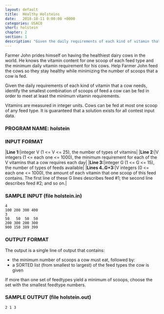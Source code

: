 ```yaml
---
layout: default
title:  Healthy Holsteins 
date:   2018-10-11 0:00:00 +0000
categories: USACO
short: holstein
chapter: 2
section: 1
description: "Given the daily requirements of each kind of vitamin that a cow needs, identify the smallest combination of scoops of feed a cow can be fed in order to meet at least the minimum vitamin requirements."
---
```


Farmer John prides himself on having the healthiest dairy cows in the world. He knows the vitamin content for one scoop of each feed type and the minimum daily vitamin requirement for his cows. Help Farmer John feed the cows so they stay healthy while minimizing the number of scoops that a cow is fed.

Given the daily requirements of each kind of vitamin that a cow needs, identify the smallest combination of scoops of feed a cow can be fed in order to meet at least the minimum vitamin requirements.

Vitamins are measured in integer units. Cows can be fed at most one scoop of any feed type. It is guaranteed that a solution exists for all contest input data.

### PROGRAM NAME: holstein

### INPUT FORMAT

|**Line 1:**|integer V (1 <= V <= 25), the number of types of vitamins|
|**Line 2:**|V integers (1 <= each one <= 1000), the minimum requirement for each of the V vitamins that a cow requires each day|
|**Line 3:**|integer G (1 <= G <= 15), the number of types of feeds available|
|**Lines 4..G+3:**|V integers (0 <= each one <= 1000), the amount of each vitamin that one scoop of this feed contains. The first line of these G lines describes feed #1; the second line describes feed #2; and so on.|

### SAMPLE INPUT (file holstein.in)

```
4
100 200 300 400
3
50   50  50  50
200 300 200 300
900 150 389 399
```

### OUTPUT FORMAT

The output is a single line of output that contains:

*   the minimum number of scoops a cow must eat, followed by:
*   a SORTED list (from smallest to largest) of the feed types the cow is given

If more than one set of feedtypes yield a minimum of scoops, choose the set with the smallest feedtype numbers.

### SAMPLE OUTPUT (file holstein.out)

```
2 1 3
```